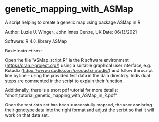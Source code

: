 # genetic_mapping_with_ASMap
A script helping to create a genetic map using package ASMap in R.

Author: Luzie U. Wingen, John Innes Centre, UK
Date: 06/12/2021

Software: R 4.0, library ASMap

Basic instructions:

Open the file "ASMap_script.R" in the R software environment (https://cran.r-project.org/) using a suitable graphical user interface, e.g. Rstudio (https://www.rstudio.com/products/rstudio/) and follow the script line by line - using the provided test data in the data directory. Individual steps are commented in the script to explain their function.

Additionally, there is a short pdf tutorial for more details: "short_tutorial_genetic_mapping_with_ASMap_in_R.pdf"

Once the test data set has been successfully mapped, the user can bring their genotype data into the right format and
adjust the script so that it will work on that data set.
